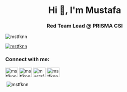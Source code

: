 <h1 align="center">Hi 👋, I'm Mustafa</h1>
<h3 align="center">Red Team Lead @ PRISMA CSI </h3>

<p align="left"> <img src="https://komarev.com/ghpvc/?username=mstfknn&label=Profile%20views&color=0e75b6&style=flat" alt="mstfknn" /> </p>

<p align="left"> <a href="https://twitter.com/mstfknn" target="blank"><img src="https://img.shields.io/twitter/follow/mstfknn?logo=twitter&style=for-the-badge" alt="mstfknn" /></a> </p>

<h3 align="left">Connect with me:</h3>
<p align="left">
<a href="https://twitter.com/mstfknn" target="blank"><img align="center" src="https://raw.githubusercontent.com/rahuldkjain/github-profile-readme-generator/master/src/images/icons/Social/twitter.svg" alt="mstfknn" height="30" width="40" /></a>
<a href="https://linkedin.com/in/mstfknn" target="blank"><img align="center" src="https://raw.githubusercontent.com/rahuldkjain/github-profile-readme-generator/master/src/images/icons/Social/linked-in-alt.svg" alt="mstfknn" height="30" width="40" /></a>
<a href="https://fb.com/mustafakaandemirhan" target="blank"><img align="center" src="https://raw.githubusercontent.com/rahuldkjain/github-profile-readme-generator/master/src/images/icons/Social/facebook.svg" alt="mustafakaandemirhan" height="30" width="40" /></a>
<a href="https://instagram.com/mstfknn" target="blank"><img align="center" src="https://raw.githubusercontent.com/rahuldkjain/github-profile-readme-generator/master/src/images/icons/Social/instagram.svg" alt="mstfknn" height="30" width="40" /></a>
</p>

<p>&nbsp;<img align="center" src="https://github-readme-stats.vercel.app/api?username=mstfknn&show_icons=true&locale=en" alt="mstfknn" /></p>
